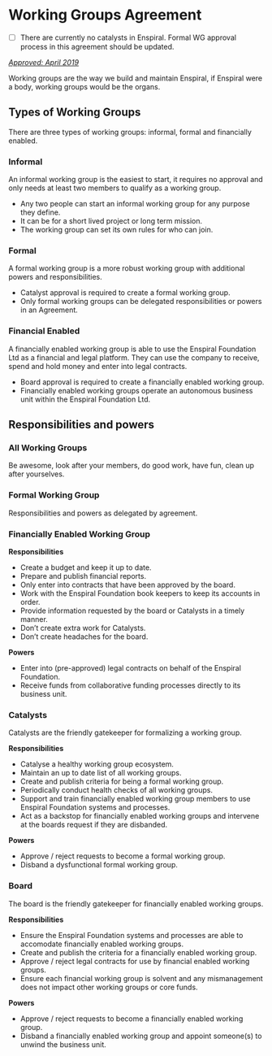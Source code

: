 # Working Groups Agreement

- [ ] There are currently no catalysts in Enspiral. Formal WG approval process in this agreement should be updated.

[_Approved: April 2019_](https://www.loomio.org/p/vksIn6z0/we-approve-the-working-group-agreement)

Working groups are the way we build and maintain Enspiral, if Enspiral were a body, working groups would be the organs.

## Types of Working Groups

There are three types of working groups: informal, formal and financially enabled.

### Informal

An informal working group is the easiest to start, it requires no approval and only needs at least two members to qualify as a working group.

* Any two people can start an informal working group for any purpose they define.
* It can be for a short lived project or long term mission.
* The working group can set its own rules for who can join.

### Formal

A formal working group is a more robust working group with additional powers and responsibilities.

* Catalyst approval is required to create a formal working group.
* Only formal working groups can be delegated responsibilities or powers in an Agreement.

### Financial Enabled

A financially enabled working group is able to use the Enspiral Foundation Ltd as a financial and legal platform. They can use the company to receive, spend and hold money and enter into legal contracts.

* Board approval is required to create a financially enabled working group.
* Financially enabled working groups operate an autonomous business unit within the Enspiral Foundation Ltd.

## Responsibilities and powers

### All Working Groups

Be awesome, look after your members, do good work, have fun, clean up after yourselves.

### Formal Working Group

Responsibilities and powers as delegated by agreement.

### Financially Enabled Working Group

**Responsibilities**

* Create a budget and keep it up to date.
* Prepare and publish financial reports.
* Only enter into contracts that have been approved by the board.
* Work with the Enspiral Foundation book keepers to keep its accounts in order.
* Provide information requested by the board or Catalysts in a timely manner.
* Don’t create extra work for Catalysts.
* Don’t create headaches for the board.

**Powers**

* Enter into \(pre-approved\) legal contracts on behalf of the Enspiral Foundation.
* Receive funds from collaborative funding processes directly to its business unit.

### Catalysts

Catalysts are the friendly gatekeeper for formalizing a working group.

**Responsibilities**

* Catalyse a healthy working group ecosystem.
* Maintain an up to date list of all working groups.
* Create and publish criteria for being a formal working group.
* Periodically conduct health checks of all working groups.
* Support and train financially enabled working group members to use Enspiral Foundation systems and processes.
* Act as a backstop for financially enabled working groups and intervene at the boards request if they are disbanded.

**Powers**

* Approve / reject requests to become a formal working group.
* Disband a dysfunctional formal working group.

### Board

The board is the friendly gatekeeper for financially enabled working groups.

**Responsibilities**

* Ensure the Enspiral Foundation systems and processes are able to accomodate financially enabled working groups.
* Create and publish the criteria for a financially enabled working group.
* Approve / reject legal contracts for use by financial enabled working groups.
* Ensure each financial working group is solvent and any mismanagement does not impact other working groups or core funds.

**Powers**

* Approve / reject requests to become a financially enabled working group.
* Disband a financially enabled working group and appoint someone\(s\) to unwind the business unit.

